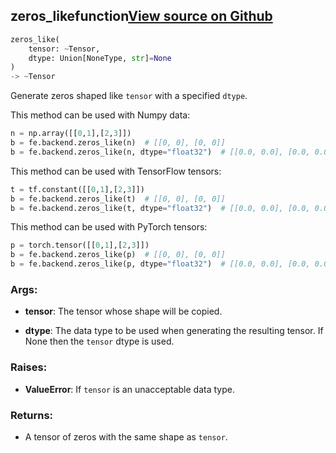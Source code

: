 ## zeros_like<span class="tag">function</span><a class="sourcelink" href=https://github.com/fastestimator/fastestimator/blob/r1.1/fastestimator/backend/zeros_like.py/#L26-L67>View source on Github</a>
```python
zeros_like(
	tensor: ~Tensor,
	dtype: Union[NoneType, str]=None
)
-> ~Tensor
```
Generate zeros shaped like `tensor` with a specified `dtype`.

This method can be used with Numpy data:
```python
n = np.array([[0,1],[2,3]])
b = fe.backend.zeros_like(n)  # [[0, 0], [0, 0]]
b = fe.backend.zeros_like(n, dtype="float32")  # [[0.0, 0.0], [0.0, 0.0]]
```

This method can be used with TensorFlow tensors:
```python
t = tf.constant([[0,1],[2,3]])
b = fe.backend.zeros_like(t)  # [[0, 0], [0, 0]]
b = fe.backend.zeros_like(t, dtype="float32")  # [[0.0, 0.0], [0.0, 0.0]]
```

This method can be used with PyTorch tensors:
```python
p = torch.tensor([[0,1],[2,3]])
b = fe.backend.zeros_like(p)  # [[0, 0], [0, 0]]
b = fe.backend.zeros_like(p, dtype="float32")  # [[0.0, 0.0], [0.0, 0.0]]
```


<h3>Args:</h3>


* **tensor**: The tensor whose shape will be copied.

* **dtype**: The data type to be used when generating the resulting tensor. If None then the `tensor` dtype is used. 

<h3>Raises:</h3>


* **ValueError**: If `tensor` is an unacceptable data type.

<h3>Returns:</h3>

<ul class="return-block"><li>    A tensor of zeros with the same shape as <code>tensor</code>.

</li></ul>

